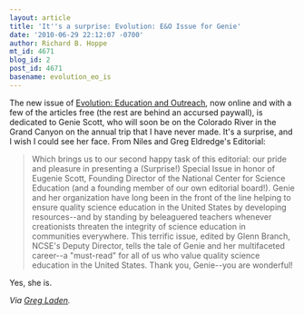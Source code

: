 ```yaml
---
layout: article
title: 'It''s a surprise: Evolution: E&O Issue for Genie'
date: '2010-06-29 22:12:07 -0700'
author: Richard B. Hoppe
mt_id: 4671
blog_id: 2
post_id: 4671
basename: evolution_eo_is
---
```

The new issue of [Evolution: Education and Outreach](http://springerlink.com/content/r7077154q367/?p=fa1fc015262d4fbcb6960b6852de82a4&amp;pi=0), now online and with a few of the articles free (the rest are behind an accursed paywall), is dedicated to Genie Scott, who will soon be on the Colorado River in the Grand Canyon on the annual trip that I have never made.  It's a surprise, and I wish I could see her face.  From Niles and Greg Eldredge's Editorial:

> Which brings us to our second happy task of this editorial: our pride and pleasure in presenting a (Surprise!) Special Issue in honor of Eugenie Scott, Founding Director of the National Center for Science Education (and a founding member of our own editorial board!). Genie and her organization have long been in the front of the line helping to ensure quality science education in the United States by developing resources--and by standing by beleaguered teachers whenever creationists threaten the integrity of science education in communities everywhere. This terrific issue, edited by Glenn Branch, NCSE's Deputy Director, tells the tale of Genie and her multifaceted career--a "must-read" for all of us who value quality science education in the United States. Thank you, Genie--you are wonderful! 

Yes, she is.

_Via [Greg Laden](http://scienceblogs.com/gregladen/2010/06/evolution_education_and_outrea.php)._
